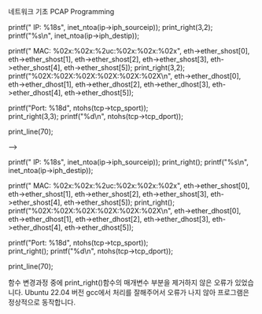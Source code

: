 네트워크 기초 PCAP Programming


  printf("  IP: %18s", inet_ntoa(ip->iph_sourceip));
  print_right(3,2);
  printf("%s\n", inet_ntoa(ip->iph_destip));
  
  printf(" MAC: %02x:%02x:%2uc:%02x:%02x:%02x", eth->ether_shost[0], eth->ether_shost[1], eth->ether_shost[2], eth->ether_shost[3], eth->ether_shost[4], eth->ether_shost[5]);
  print_right(3,2);
  printf("%02X:%02X:%02X:%02X:%02X:%02X\n", eth->ether_dhost[0], eth->ether_dhost[1], eth->ether_dhost[2], eth->ether_dhost[3], eth->ether_dhost[4], eth->ether_dhost[5]);
  
  printf("Port: %18d", ntohs(tcp->tcp_sport));  
  print_right(3,3);
  printf("%d\n", ntohs(tcp->tcp_dport));
  
  print_line(70);

  -->
  
  printf("  IP: %18s", inet_ntoa(ip->iph_sourceip));
  print_right();
  printf("%s\n", inet_ntoa(ip->iph_destip));
  
  printf(" MAC: %02x:%02x:%2uc:%02x:%02x:%02x", eth->ether_shost[0], eth->ether_shost[1], eth->ether_shost[2], eth->ether_shost[3], eth->ether_shost[4], eth->ether_shost[5]);
  print_right();
  printf("%02X:%02X:%02X:%02X:%02X:%02X\n", eth->ether_dhost[0], eth->ether_dhost[1], eth->ether_dhost[2], eth->ether_dhost[3], eth->ether_dhost[4], eth->ether_dhost[5]);
  
  printf("Port: %18d", ntohs(tcp->tcp_sport));  
  print_right();
  printf("%d\n", ntohs(tcp->tcp_dport));
  
  print_line(70);

  함수 변경과정 중에 print_right()함수의 매개변수 부분을 제거하지 않은 오류가 있었습니다. Ubuntu 22.04 버전 gcc에서 처리를 잘해주어서 오류가 나지 않아 프로그램은 정상적으로 동작합니다.
